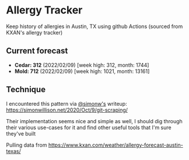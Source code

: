# Allergy Tracker

Keep history of allergies in Austin, TX using github Actions (sourced from KXAN's allergy tracker)

## Current forecast
<!-- INJECT FORECAST -->
- **Cedar: 312** (2022/02/09)  [week high: 312, month: 1744]
- **Mold: 712** (2022/02/09)  [week high: 1021, month: 13161]
<!-- END INJECT FORECAST -->

## Technique

I encountered this pattern via [@simonw's](https://github.com/simonw) writeup: https://simonwillison.net/2020/Oct/9/git-scraping/

Their implementation seems nice and simple as well, I should dig through their various use-cases for it and find other useful tools that I'm sure they've built

Pulling data from https://www.kxan.com/weather/allergy-forecast-austin-texas/

